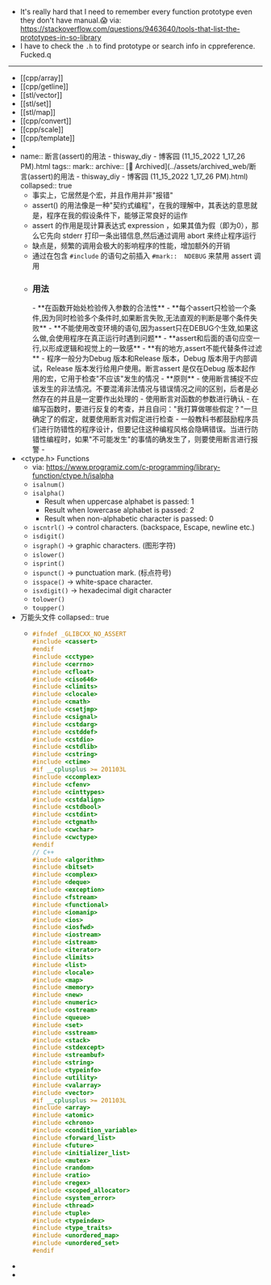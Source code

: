 - It's really hard that I need to remember every function prototype even they don't have manual.😱 via: https://stackoverflow.com/questions/9463640/tools-that-list-the-prototypes-in-so-library
- I have to check the `.h` to find prototype or search info in cppreference. Fucked.q
- ---
- [[cpp/array]]
- [[cpp/getline]]
- [[stl/vector]]
- [[stl/set]]
- [[stl/map]]
- [[cpp/convert]]
- [[cpp/scale]]
- [[cpp/template]]
-
- name:: 断言(assert)的用法 - thisway_diy - 博客园 (11_15_2022 1_17_26 PM).html
  tags:: 
  mark:: 
  archive:: [💾 Archived](../assets/archived_web/断言(assert)的用法 - thisway_diy - 博客园 (11_15_2022 1_17_26 PM).html)
  collapsed:: true
  - 事实上，它居然是个宏，并且作用并非"报错"
  - assert() 的用法像是一种"契约式编程"，在我的理解中，其表达的意思就是，程序在我的假设条件下，能够正常良好的运作
  - assert 的作用是现计算表达式 expression ，如果其值为假（即为0），那么它先向 stderr 打印一条出错信息,然后通过调用 abort 来终止程序运行
  - 缺点是，频繁的调用会极大的影响程序的性能，增加额外的开销
  - 通过在包含 `#include`  的语句之前插入 `#mark::  NDEBUG` 来禁用 assert 调用
  - <h3>用法</h3>
    - **在函数开始处检验传入参数的合法性**
    - **每个assert只检验一个条件,因为同时检验多个条件时,如果断言失败,无法直观的判断是哪个条件失败**
    - **不能使用改变环境的语句,因为assert只在DEBUG个生效,如果这么做,会使用程序在真正运行时遇到问题**
    - **assert和后面的语句应空一行,以形成逻辑和视觉上的一致感**
    - **有的地方,assert不能代替条件过滤 **
    - 程序一般分为Debug 版本和Release 版本，Debug 版本用于内部调试，Release 版本发行给用户使用。断言assert 是仅在Debug 版本起作用的宏，它用于检查"不应该"发生的情况
    - **原则**
      - 使用断言捕捉不应该发生的非法情况。不要混淆非法情况与错误情况之间的区别，后者是必然存在的并且是一定要作出处理的
      - 使用断言对函数的参数进行确认
      - 在编写函数时，要进行反复的考查，并且自问："我打算做哪些假定？"一旦确定了的假定，就要使用断言对假定进行检查
      - 一般教科书都鼓励程序员们进行防错性的程序设计，但要记住这种编程风格会隐瞒错误。当进行防错性编程时，如果"不可能发生"的事情的确发生了，则要使用断言进行报警
    -
- <ctype.h> Functions
  - via: https://www.programiz.com/c-programming/library-function/ctype.h/isalpha
  - `isalnum()`
  - `isalpha()`
    - Result when uppercase alphabet is passed: 1
    - Result when lowercase alphabet is passed: 2
    - Result when non-alphabetic character is passed: 0
  - `iscntrl()` -> control characters. (backspace, Escape, newline etc.)
  - `isdigit()`
  - `isgraph()` -> graphic characters. (图形字符)
  - `islower()`
  - `isprint()`
  - `ispunct()` ->  punctuation mark. (标点符号)
  - `isspace()` ->  white-space character.
  - `isxdigit()` -> hexadecimal digit character
  - `tolower()`
  - `toupper()`
- 万能头文件
  collapsed:: true
  - ```cpp
    #ifndef _GLIBCXX_NO_ASSERT
    #include <cassert>
    #endif
    #include <cctype>
    #include <cerrno>
    #include <cfloat>
    #include <ciso646>
    #include <climits>
    #include <clocale>
    #include <cmath>
    #include <csetjmp>
    #include <csignal>
    #include <cstdarg>
    #include <cstddef>
    #include <cstdio>
    #include <cstdlib>
    #include <cstring>
    #include <ctime>
    #if __cplusplus >= 201103L
    #include <ccomplex>
    #include <cfenv>
    #include <cinttypes>
    #include <cstdalign>
    #include <cstdbool>
    #include <cstdint>
    #include <ctgmath>
    #include <cwchar>
    #include <cwctype>
    #endif
    // C++
    #include <algorithm>
    #include <bitset>
    #include <complex>
    #include <deque>
    #include <exception>
    #include <fstream>
    #include <functional>
    #include <iomanip>
    #include <ios>
    #include <iosfwd>
    #include <iostream>
    #include <istream>
    #include <iterator>
    #include <limits>
    #include <list>
    #include <locale>
    #include <map>
    #include <memory>
    #include <new>
    #include <numeric>
    #include <ostream>
    #include <queue>
    #include <set>
    #include <sstream>
    #include <stack>
    #include <stdexcept>
    #include <streambuf>
    #include <string>
    #include <typeinfo>
    #include <utility>
    #include <valarray>
    #include <vector>
    #if __cplusplus >= 201103L
    #include <array>
    #include <atomic>
    #include <chrono>
    #include <condition_variable>
    #include <forward_list>
    #include <future>
    #include <initializer_list>
    #include <mutex>
    #include <random>
    #include <ratio>
    #include <regex>
    #include <scoped_allocator>
    #include <system_error>
    #include <thread>
    #include <tuple>
    #include <typeindex>
    #include <type_traits>
    #include <unordered_map>
    #include <unordered_set>
    #endif
    ```
-
-
